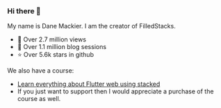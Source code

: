 ### Hi there 👋

My name is Dane Mackier. I am the creator of FilledStacks. 

- 🔭 Over 2.7 million views
- 🌱 Over 1.1 million blog sessions
- ⭐️ Over 5.6k stars in github

We also have a course:
- [Learn everything about Flutter web using stacked](https://dane-mackier-s-school.teachable.com/p/master-flutter-on-the-web?utm_source=github&utm_medium=link&utm_campaign=github_profile)
- If you just want to support then I would appreciate a purchase of the course as well. 



